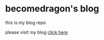 # becomedragon's blog
this is my blog repo

please visit my blog [click here](becomedragonlong@github.io)

